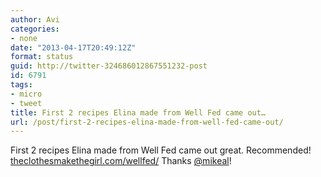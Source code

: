 ```yaml
---
author: Avi
categories:
- none
date: "2013-04-17T20:49:12Z"
format: status
guid: http://twitter-324686012867551232-post
id: 6791
tags:
- micro
- tweet
title: First 2 recipes Elina made from Well Fed came out…
url: /post/first-2-recipes-elina-made-from-well-fed-came-out/
---
```

First 2 recipes Elina made from Well Fed came out great. Recommended! [theclothesmakethegirl.com/wellfed/](http://www.theclothesmakethegirl.com/wellfed/) Thanks [@mikeal](http://twitter.com/mikeal)!